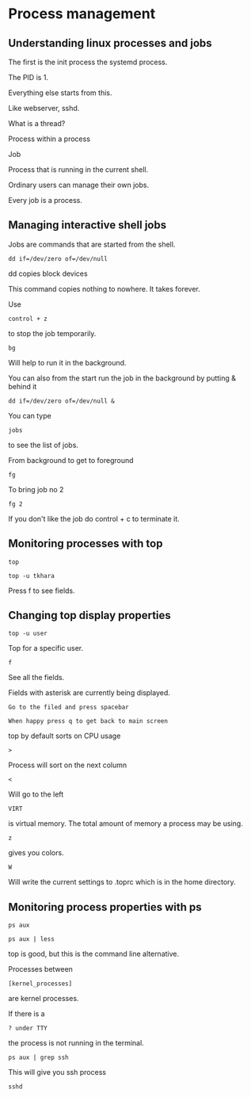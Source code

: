# Process management

## Understanding linux processes and jobs

The first is the init process the systemd process.

The PID is 1.

Everything else starts from this.

Like webserver, sshd.

What is a thread?

Process within a process

Job

Process that is running in the current shell.

Ordinary users can manage their own jobs.

Every job is a process.

## Managing interactive shell jobs

Jobs are commands that are started from the shell.

	dd if=/dev/zero of=/dev/null

dd copies block devices

This command copies nothing to nowhere. It takes forever.

Use

	control + z

to stop the job temporarily.

	bg

Will help to run it in the background.

You can also from the start run the job in the background by putting & behind it

	dd if=/dev/zero of=/dev/null &

You can type

	jobs

to see the list of jobs.

From background to get to foreground

	fg

To bring job no 2

	fg 2

If you don't like the job do control + c to terminate it.

## Monitoring processes with top

	top

	top -u tkhara

Press f to see fields.

## Changing top display properties

	top -u user

Top for a specific user.

	f

See all the fields.

Fields with asterisk are currently being displayed.

	Go to the filed and press spacebar

	When happy press q to get back to main screen

top by default sorts on CPU usage

	>

Process will sort on the next column

	<

Will go to the left

	VIRT

is virtual memory. The total amount of memory a process may be using.

	z

gives you colors.

	W

Will write the current settings to .toprc which is in the home directory.

## Monitoring process properties with ps

	ps aux

	ps aux | less

top is good, but this is the command line alternative.

Processes between

	[kernel_processes]

are kernel processes.

If there is a 

	? under TTY

the process is not running in the terminal.

	ps aux | grep ssh

This will give you ssh process

	sshd


